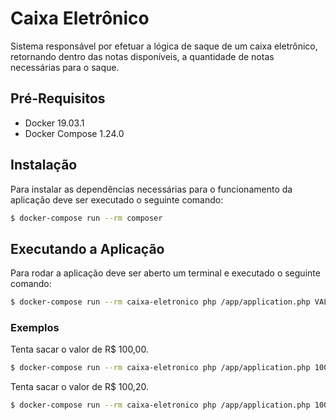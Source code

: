 # Caixa Eletrônico
Sistema responsável por efetuar a lógica de saque de um caixa eletrônico, retornando dentro das notas disponíveis, a quantidade de notas necessárias para o saque.

## Pré-Requisitos
- Docker 19.03.1
- Docker Compose 1.24.0

## Instalação
Para instalar as dependências necessárias para o funcionamento da aplicação deve ser executado o seguinte comando:
```bash
$ docker-compose run --rm composer
```

## Executando a Aplicação
Para rodar a aplicação deve ser aberto um terminal e executado o seguinte comando:
```bash
$ docker-compose run --rm caixa-eletronico php /app/application.php VALOR_A_SER_SACADO
```

### Exemplos
Tenta sacar o valor de R$ 100,00.
```bash
$ docker-compose run --rm caixa-eletronico php /app/application.php 100
```
Tenta sacar o valor de R$ 100,20.
```bash
$ docker-compose run --rm caixa-eletronico php /app/application.php 100.20
```



